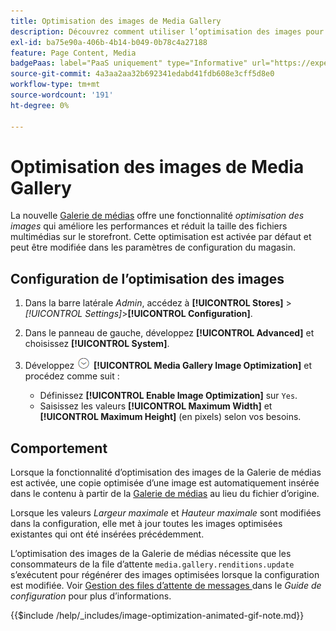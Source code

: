 ```yaml
---
title: Optimisation des images de Media Gallery
description: Découvrez comment utiliser l’optimisation des images pour vos ressources  [!DNL Commerce]  médias.
exl-id: ba75e90a-406b-4b14-b049-0b78c4a27188
feature: Page Content, Media
badgePaas: label="PaaS uniquement" type="Informative" url="https://experienceleague.adobe.com/fr/docs/commerce/user-guides/product-solutions" tooltip="S’applique uniquement aux projets Adobe Commerce on Cloud (infrastructure PaaS gérée par Adobe) et aux projets On-premise."
source-git-commit: 4a3aa2aa32b692341edabd41fdb608e3cff5d8e0
workflow-type: tm+mt
source-wordcount: '191'
ht-degree: 0%

---
```


# Optimisation des images de Media Gallery

La nouvelle [Galerie de médias](media-gallery.md) offre une fonctionnalité _optimisation des images_ qui améliore les performances et réduit la taille des fichiers multimédias sur le storefront. Cette optimisation est activée par défaut et peut être modifiée dans les paramètres de configuration du magasin.

## Configuration de l’optimisation des images

1. Dans la barre latérale _Admin_, accédez à **[!UICONTROL Stores]** > _[!UICONTROL Settings]_>**[!UICONTROL Configuration]**.

1. Dans le panneau de gauche, développez **[!UICONTROL Advanced]** et choisissez **[!UICONTROL System]**.

1. Développez ![Sélecteur d’extension](../assets/icon-display-expand.png) **[!UICONTROL Media Gallery Image Optimization]** et procédez comme suit :

   - Définissez **[!UICONTROL Enable Image Optimization]** sur `Yes`.
   - Saisissez les valeurs **[!UICONTROL Maximum Width]** et **[!UICONTROL Maximum Height]** (en pixels) selon vos besoins.

## Comportement

Lorsque la fonctionnalité d’optimisation des images de la Galerie de médias est activée, une copie optimisée d’une image est automatiquement insérée dans le contenu à partir de la [Galerie de médias](media-gallery.md) au lieu du fichier d’origine.

Lorsque les valeurs _Largeur maximale_ et _Hauteur maximale_ sont modifiées dans la configuration, elle met à jour toutes les images optimisées existantes qui ont été insérées précédemment.

L’optimisation des images de la Galerie de médias nécessite que les consommateurs de la file d’attente `media.gallery.renditions.update` s’exécutent pour régénérer des images optimisées lorsque la configuration est modifiée. Voir [ Gestion des files d’attente de messages ](https://experienceleague.adobe.com/docs/commerce-operations/configuration-guide/message-queues/manage-message-queues.html?lang=fr) dans le _Guide de configuration_ pour plus d’informations.

{{$include /help/_includes/image-optimization-animated-gif-note.md}}

<!-- Last updated from includes: 2024-01-30 15:43:39 -->
